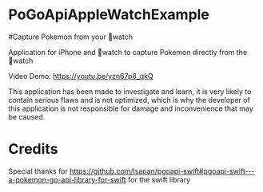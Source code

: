 # PoGoApiAppleWatchExample
#Capture Pokemon from your watch

Application for iPhone and watch to capture Pokemon directly from the watch


Video Demo:
https://youtu.be/yzn67p8_qkQ

This application has been made to investigate and learn, it is very likely to contain serious flaws and is not optimized, which is why the developer of this application is not responsible for damage and inconvenience that may be caused.

# Credits

Special thanks for https://github.com/lsapan/pgoapi-swift#pgoapi-swift---a-pokemon-go-api-library-for-swift for the swift library
